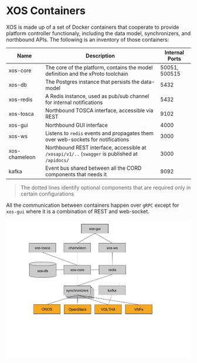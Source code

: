 # XOS Containers

XOS is made up of a set of Docker containers that cooperate to provide platform
controller functionaly, including the data model, synchronizers, and northbound
APIs. The following is an inventory of those containers:

| Name | Description | Internal Ports |
| ---- | ----------- | ----- |
| xos-core | The core of the platform, contains the model definition and the xProto toolchain | 50051, 500515 |
| xos-db | The Postgres instance that persists the data-model | 5432 |
| xos-redis | A Redis instance, used as pub/sub channel for internal notifications | 5432 |
| xos-tosca | Northbound TOSCA interface, accessible via REST | 9102|
| xos-gui | Northbound GUI interface| 4000|
| xos-ws | Listens to `redis` events and propagates them over web-sockets for notifications| 3000|
| xos-chameleon | Northbound REST interface, accessible at `/xosapi/v1/..` (`swagger` is published at `/apidocs/`| 3000|
| kafka | Event bus shared between all the CORD components that needs it | 9092|

> The dotted lines identify optional components that are required only in certain configurations

All the communication between containers happen over `gRPC` except for
`xos-gui` where it is a combination of REST and web-socket.

![xos-containers](./static/xos_components.jpg)
